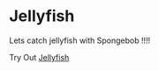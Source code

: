 # Jellyfish

Lets catch jellyfish with Spongebob !!!!

Try Out [Jellyfish](https://jellyfishing.netlify.app/) 

